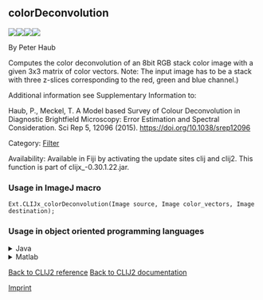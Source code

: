 ## colorDeconvolution
<img src="images/mini_empty_logo.png"/><img src="images/mini_empty_logo.png"/><img src="images/mini_clijx_logo.png"/><img src="images/mini_empty_logo.png"/>

By Peter Haub

Computes the color deconvolution of an 8bit RGB stack color image 
 with a given 3x3 matrix of color vectors.
 Note: The input image has to be a stack with three z-slices corresponding to the red, green and blue channel.)

 Additional information see Supplementary Information to: 

 Haub, P., Meckel, T. A Model based Survey of Colour Deconvolution in 
 Diagnostic Brightfield Microscopy: Error Estimation and Spectral Consideration. 
 Sci Rep 5, 12096 (2015). https://doi.org/10.1038/srep12096 


Category: [Filter](https://clij.github.io/clij2-docs/reference__filter)

Availability: Available in Fiji by activating the update sites clij and clij2.
This function is part of clijx_-0.30.1.22.jar.

### Usage in ImageJ macro
```
Ext.CLIJx_colorDeconvolution(Image source, Image color_vectors, Image destination);
```


### Usage in object oriented programming languages



<details>

<summary>
Java
</summary>
<pre class="highlight">// init CLIJ and GPU
import net.haesleinhuepf.clijx.CLIJx;
import net.haesleinhuepf.clij.clearcl.ClearCLBuffer;
CLIJx clijx = CLIJx.getInstance();

// get input parameters
ClearCLBuffer source = clijx.push(sourceImagePlus);
ClearCLBuffer color_vectors = clijx.push(color_vectorsImagePlus);
destination = clijx.create(source);
</pre>

<pre class="highlight">
// Execute operation on GPU
clijx.colorDeconvolution(source, color_vectors, destination);
</pre>

<pre class="highlight">
// show result
destinationImagePlus = clijx.pull(destination);
destinationImagePlus.show();

// cleanup memory on GPU
clijx.release(source);
clijx.release(color_vectors);
clijx.release(destination);
</pre>

</details>



<details>

<summary>
Matlab
</summary>
<pre class="highlight">% init CLIJ and GPU
clijx = init_clatlabx();

% get input parameters
source = clijx.pushMat(source_matrix);
color_vectors = clijx.pushMat(color_vectors_matrix);
destination = clijx.create(source);
</pre>

<pre class="highlight">
% Execute operation on GPU
clijx.colorDeconvolution(source, color_vectors, destination);
</pre>

<pre class="highlight">
% show result
destination = clijx.pullMat(destination)

% cleanup memory on GPU
clijx.release(source);
clijx.release(color_vectors);
clijx.release(destination);
</pre>

</details>



[Back to CLIJ2 reference](https://clij.github.io/clij2-docs/reference)
[Back to CLIJ2 documentation](https://clij.github.io/clij2-docs)

[Imprint](https://clij.github.io/imprint)
